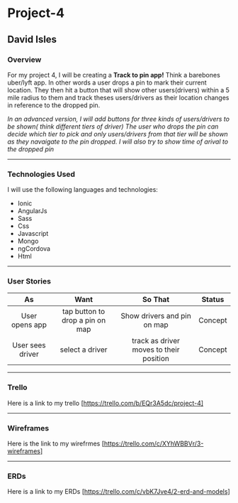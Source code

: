 # Project-4

## David Isles

### Overview

For my project 4, I will be creating a **Track to pin app!**
Think a barebones uber/lyft app. In other words a user drops a pin to mark their current location. They then hit a button that will show other users(drivers) within a 5 mile radius to them and track theses users/drivers as their location changes in reference to the dropped pin. 



*In an advanced version, I will add buttons for three kinds of users/drivers to be shown( think different tiers of driver) The user who drops the pin can decide which tier to pick and only users/drivers from that  tier will be shown as they navaigate to the pin dropped. I will also try to show time of arival to the dropped pin*

---

### Technologies Used

I will use the following languages and technologies:
* Ionic
* AngularJs
* Sass
* Css
* Javascript
* Mongo
* ngCordova
* Html

---

### User Stories

| As | Want | So That | Status |
| :---: |:---:| :---:| :---: |
|User opens app| tap button to drop a pin on map|Show drivers and pin on map|Concept|
|User sees driver|select a driver|track as driver moves to their position|Concept|


---
### Trello
Here is a link to my trello [https://trello.com/b/EQr3A5dc/project-4]

---

### Wireframes
Here is the link to my wirefrmes [https://trello.com/c/XYhWBBVr/3-wireframes]

---

### ERDs
Here is a link to my ERDs [https://trello.com/c/vbK7Jve4/2-erd-and-models]
